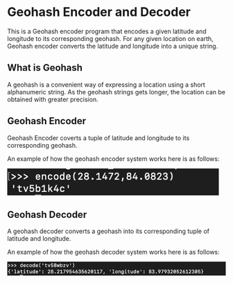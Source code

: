 # Geohash Encoder and Decoder 

This is a Geohash encoder program that encodes a given latitude and longitude to its corresponding geohash. For any given location on earth, Geohash encoder converts the latitude and longitude into a unique string.

## What is Geohash

A geohash is a convenient way of expressing a location using a short alphanumeric string. As the geohash strings gets longer, the location can be obtained with greater precision. 

## Geohash Encoder

Geohash Encoder coverts a tuple of latitude and longitude to its corresponding geohash. 

An example of how the geohash encoder system works here is as follows:

![This is an image](https://github.com/Jasna-Budhathoki/geohash/blob/main/ss_1.png)

## Geohash Decoder

A geohash decoder converts a geohash into its corresponding tuple of latitude and longitude. 

An example of how the geohash decoder system works here is as follows:

![This is an image](https://github.com/Jasna-Budhathoki/geohash/blob/main/ss_2.png)







